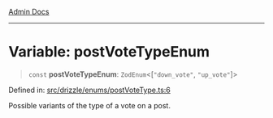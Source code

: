 [Admin Docs](/)

***

# Variable: postVoteTypeEnum

> `const` **postVoteTypeEnum**: `ZodEnum`\<\[`"down_vote"`, `"up_vote"`\]\>

Defined in: [src/drizzle/enums/postVoteType.ts:6](https://github.com/PurnenduMIshra129th/talawa-api/blob/8bb4483f6aa0d175e00d3d589e36182f9c58a66a/src/drizzle/enums/postVoteType.ts#L6)

Possible variants of the type of a vote on a post.
